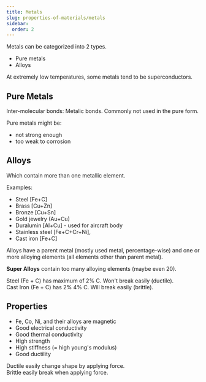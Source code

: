 ```yaml
---
title: Metals
slug: properties-of-materials/metals
sidebar:
  order: 2
---
```


Metals can be categorized into 2 types.

- Pure metals
- Alloys

At extremely low temperatures, some metals tend to be superconductors.

## Pure Metals

Inter-molecular bonds: Metalic bonds. Commonly not used in the pure form.

Pure metals might be:

- not strong enough
- too weak to corrosion

## Alloys

Which contain more than one metallic element.

Examples:

- Steel [Fe+C]
- Brass [Cu+Zn]
- Bronze [Cu+Sn]
- Gold jewelry (Au+Cu)
- Duralumin [Al+Cu] - used for aircraft body
- Stainless steel [Fe+C+Cr+Ni],
- Cast iron [Fe+C]

Alloys have a parent metal (mostly used metal, percentage-wise) and one or more
alloying elements (all elements other than parent metal).

**Super Alloys** contain too many alloying elements (maybe even 20).

Steel (Fe + C) has maximum of 2% C. Won't break easily (ductile).  
Cast Iron (Fe + C) has 2% 4% C. Will break easily (brittle).

## Properties

- Fe, Co, Ni, and their alloys are magnetic
- Good electrical conductivity
- Good thermal conductivity
- High strength
- High stiffness (= high young's modulus)
- Good ductility

Ductile easily change shape by applying force.  
Brittle easily break when applying force.
